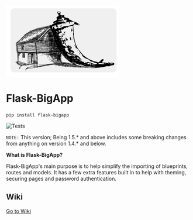 ![](https://github.com/CheeseCake87/Flask-BigApp/blob/master/app/structures/default_theme/static/img/Flask-BigApp-Logo-white-bg.png)

# Flask-BigApp

`pip install flask-bigapp`

![Tests](https://github.com/CheeseCake87/Flask-BigApp/actions/workflows/tests.yml/badge.svg)

`NOTE:` This version; Being 1.5.* and above includes some breaking changes from anything on version 1.4.* and below.

**What is Flask-BigApp?**

Flask-BigApp's main purpose is to help simplify the importing of blueprints, routes and models.
It has a few extra features built in to help with theming, securing pages and password authentication.

## Wiki

[Go to Wiki](https://github.com/CheeseCake87/Flask-BigApp/wiki)